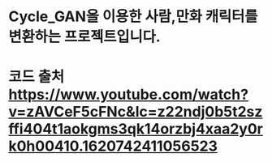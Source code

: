 # Cycle_GAN을 이용한 사람,만화 캐릭터를 변환하는 프로젝트입니다.
# 코드 출처 https://www.youtube.com/watch?v=zAVCeF5cFNc&lc=z22ndj0b5t2szffi404t1aokgms3qk14orzbj4xaa2y0rk0h00410.1620742411056523
